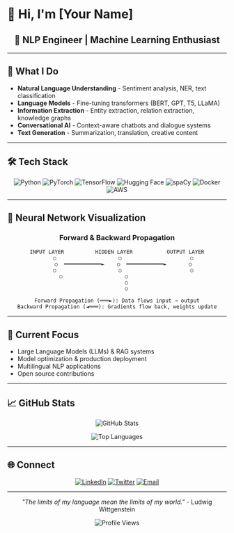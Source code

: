 # 👋 Hi, I'm [Your Name]

<div align="center">

## 🧠 NLP Engineer | Machine Learning Enthusiast

</div>

---

## 🔬 What I Do

- **Natural Language Understanding** - Sentiment analysis, NER, text classification
- **Language Models** - Fine-tuning transformers (BERT, GPT, T5, LLaMA)
- **Information Extraction** - Entity extraction, relation extraction, knowledge graphs
- **Conversational AI** - Context-aware chatbots and dialogue systems
- **Text Generation** - Summarization, translation, creative content

---

## 🛠️ Tech Stack

<div align="center">

![Python](https://img.shields.io/badge/Python-3776AB?style=for-the-badge&logo=python&logoColor=white)
![PyTorch](https://img.shields.io/badge/PyTorch-EE4C2C?style=for-the-badge&logo=pytorch&logoColor=white)
![TensorFlow](https://img.shields.io/badge/TensorFlow-FF6F00?style=for-the-badge&logo=tensorflow&logoColor=white)
![Hugging Face](https://img.shields.io/badge/🤗_Hugging_Face-FFD21E?style=for-the-badge)
![spaCy](https://img.shields.io/badge/spaCy-09A3D5?style=for-the-badge&logo=spacy&logoColor=white)
![Docker](https://img.shields.io/badge/Docker-2496ED?style=for-the-badge&logo=docker&logoColor=white)
![AWS](https://img.shields.io/badge/AWS-232F3E?style=for-the-badge&logo=amazon-aws&logoColor=white)

</div>

---

## 🧠 Neural Network Visualization

<div align="center">

### Forward & Backward Propagation

```
INPUT LAYER          HIDDEN LAYER           OUTPUT LAYER
    ○                    ○                      ○
    ○  ════════════►    ○  ════════════►       ○
    ○                    ○                      ○
    ○                    ○                   
                         ○                   
                         ○                   

Forward Propagation (═══►): Data flows input → output
Backward Propagation (◄═══): Gradients flow back, weights update
```

</div>

---

## 🎯 Current Focus

- Large Language Models (LLMs) & RAG systems
- Model optimization & production deployment
- Multilingual NLP applications
- Open source contributions

---

## 📈 GitHub Stats

<div align="center">

![GitHub Stats](https://github-readme-stats.vercel.app/api?username=yourusername&show_icons=true&theme=tokyonight&hide_border=true)

![Top Languages](https://github-readme-stats.vercel.app/api/top-langs/?username=yourusername&layout=compact&theme=tokyonight&hide_border=true)

</div>

---

## 🌐 Connect

<div align="center">

[![LinkedIn](https://img.shields.io/badge/LinkedIn-0077B5?style=for-the-badge&logo=linkedin&logoColor=white)](https://linkedin.com/in/yourprofile)
[![Twitter](https://img.shields.io/badge/Twitter-1DA1F2?style=for-the-badge&logo=twitter&logoColor=white)](https://twitter.com/yourhandle)
[![Email](https://img.shields.io/badge/Email-D14836?style=for-the-badge&logo=gmail&logoColor=white)](mailto:your.email@example.com)

</div>

---

<div align="center">

*"The limits of my language mean the limits of my world."* - Ludwig Wittgenstein

![Profile Views](https://komarev.com/ghpvc/?username=yourusername&color=blueviolet&style=for-the-badge)

</div>
